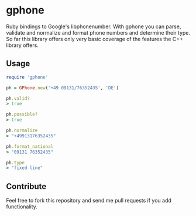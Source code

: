 gphone
======

Ruby bindings to Google's libphonenumber. With gphone you can parse,
validate and normalize and format phone numbers and determine their
type. So far this library offers only very basic coverage of the
features the C++ library offers.

Usage
-----

```ruby
require 'gphone'

ph = GPhone.new('+49 09131/76352435', 'DE')

ph.valid?
> true

ph.possible?
> true

ph.normalize
> "+49913176352435"

ph.format_national
> "09131 76352435"

ph.type
> "fixed line"
```


Contribute
----------

Feel free to fork this repository and send me pull requests if you add
functionality.
